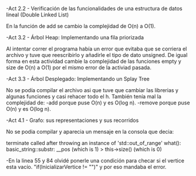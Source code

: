 -Act 2.2 - Verificación de las funcionalidades de una estructura de datos lineal (Double Linked List)

En la función de add se cambio la complejidad de O(n) a O(1).

-Act 3.2 - Árbol Heap: Implementando una fila priorizada

Al intentar correr el programa había un error que evitaba que se corriera el archivo y tuve que reescribirlo y añadirle el tipo de dato unsigned.
De igual forma en esta actividad cambie la complejidad de las funciones empty y size de O(n) a O(1) por el mismo error de la activiad pasada.

-Act 3.3 - Árbol Desplegado: Implementando un Splay Tree

No se podía compilar el archivo asi que tuve que cambiar las librerias y algunas funciones y casi rehacer todo el h.
También tenía mal la complejidad de:
-add porque puse O(n) y es O(log n).
-remove porque puse O(n) y es O(log n).

-Act 4.1 - Grafo: sus representaciones y sus recorridos

No se podia compilar y aparecia un mensaje en la consola que decia:

terminate called after throwing an instance of 'std::out_of_range'
 what():  basic_string::substr: __pos (which is 1) > this->size() (which is 0)

-En la linea 55 y 84 olvidé ponerle una condición para checar si el vertice esta vacío. "if(InicializarVertice != "")" y por eso mandaba el error.





